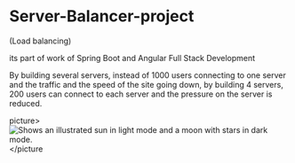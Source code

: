 # Server-Balancer-project

(Load balancing)

its part of work of Spring Boot and Angular Full Stack Development 

By building several servers, instead of 1000 users connecting to one server and the traffic and the speed of the site going down, by building 4 servers, 200 users can connect to each server and the pressure on the server is reduced.

picture>
  <source media="(prefers-color-scheme: dark)" srcset="https://www.google.com/url?sa=i&url=https%3A%2F%2Fwww.nginx.com%2Fresources%2Fglossary%2Fload-balancing%2F&psig=AOvVaw3JCun_ooW4dCu5Jt3gcTDb&ust=1678877169059000&source=images&cd=vfe&ved=0CBAQjRxqFwoTCMCusImf2_0CFQAAAAAdAAAAABAD">
  <source media="(prefers-color-scheme: light)" srcset="[https://user-images.githubusercontent.com/25423296/163456779-a8556205-d0a5-45e2-ac17-42d089e3c3f8.png](https://www.google.com/url?sa=i&url=https%3A%2F%2Fwww.nginx.com%2Fresources%2Fglossary%2Fload-balancing%2F&psig=AOvVaw3JCun_ooW4dCu5Jt3gcTDb&ust=1678877169059000&source=images&cd=vfe&ved=0CBAQjRxqFwoTCMCusImf2_0CFQAAAAAdAAAAABAD)">
  <img alt="Shows an illustrated sun in light mode and a moon with stars in dark mode." src="https://user-images.githubusercontent.com/25423296/163456779-a8556205-d0a5-45e2-ac17-42d089e3c3f8.png">
</picture
